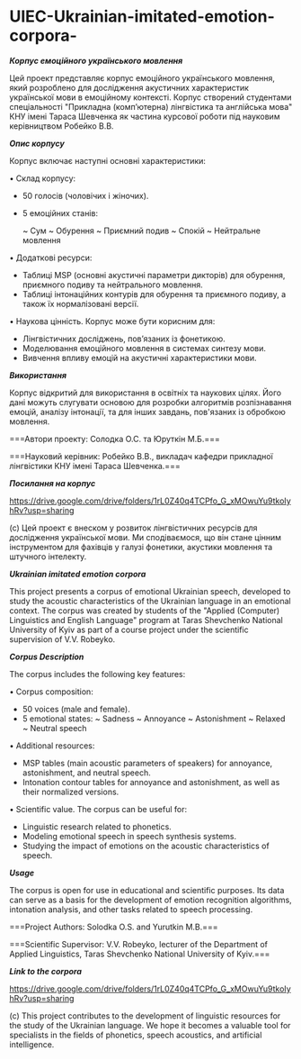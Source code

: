 # UIEC-Ukrainian-imitated-emotion-corpora-

***Корпус емоційного українського мовлення***

Цей проект представляє корпус емоційного українського мовлення, який розроблено для дослідження акустичних характеристик української мови в емоційному контексті. Корпус створений студентами спеціальності "Прикладна (комп’ютерна) лінгвістика та англійська мова" КНУ імені Тараса Шевченка як частина курсової роботи під науковим керівництвом Робейко В.В.

***Опис корпусу***

Корпус включає наступні основні характеристики:

• Склад корпусу:

  - 50 голосів (чоловічих і жіночих).
  - 5 емоційних станів:

    ~ Сум
    ~ Обурення
    ~ Приємний подив
    ~ Спокій
    ~ Нейтральне мовлення

• Додаткові ресурси:

  - Таблиці MSP (основні акустичні параметри дикторів) для обурення, приємного подиву та нейтрального мовлення.
  - Таблиці інтонаційних контурів для обурення та приємного подиву, а також їх нормалізовані версії.

• Наукова цінність. Корпус може бути корисним для:

  - Лінгвістичних досліджень, пов’язаних із фонетикою.
  - Моделювання емоційного мовлення в системах синтезу мови.
  - Вивчення впливу емоцій на акустичні характеристики мови.

***Використання***

Корпус відкритий для використання в освітніх та наукових цілях. Його дані можуть слугувати основою для розробки алгоритмів розпізнавання емоцій, аналізу інтонації, та для інших завдань, пов'язаних із обробкою мовлення.

===Автори проекту: Солодка О.С. та Юруткін М.Б.===

===Науковий керівник: Робейко В.В., викладач кафедри прикладної лінгвістики КНУ імені Тараса Шевченка.===

***Посилання на корпус***

https://drive.google.com/drive/folders/1rL0Z40q4TCPfo_G_xMOwuYu9tkoIyhRv?usp=sharing

(с) Цей проект є внеском у розвиток лінгвістичних ресурсів для дослідження української мови. Ми сподіваємося, що він стане цінним інструментом для фахівців у галузі фонетики, акустики мовлення та штучного інтелекту.

***Ukrainian imitated emotion corpora***

This project presents a corpus of emotional Ukrainian speech, developed to study the acoustic characteristics of the Ukrainian language in an emotional context. The corpus was created by students of the "Applied (Computer) Linguistics and English Language" program at Taras Shevchenko National University of Kyiv as part of a course project under the scientific supervision of V.V. Robeyko.

***Corpus Description***

The corpus includes the following key features:

• Corpus composition:
  - 50 voices (male and female).
  - 5 emotional states:
    ~ Sadness
    ~ Annoyance
    ~ Astonishment
    ~ Relaxed
    ~ Neutral speech

• Additional resources:

  - MSP tables (main acoustic parameters of speakers) for annoyance, astonishment, and neutral speech.
  - Intonation contour tables for annoyance and astonishment, as well as their normalized versions.

• Scientific value. The corpus can be useful for:
  - Linguistic research related to phonetics.
  - Modeling emotional speech in speech synthesis systems.
  - Studying the impact of emotions on the acoustic characteristics of speech.

***Usage***

The corpus is open for use in educational and scientific purposes. Its data can serve as a basis for the development of emotion recognition algorithms, intonation analysis, and other tasks related to speech processing.

===Project Authors: Solodka O.S. and Yurutkin M.B.===

===Scientific Supervisor: V.V. Robeyko, lecturer of the Department of Applied Linguistics, Taras Shevchenko National University of Kyiv.===

***Link to the corpora***

https://drive.google.com/drive/folders/1rL0Z40q4TCPfo_G_xMOwuYu9tkoIyhRv?usp=sharing

(c) This project contributes to the development of linguistic resources for the study of the Ukrainian language. We hope it becomes a valuable tool for specialists in the fields of phonetics, speech acoustics, and artificial intelligence.
